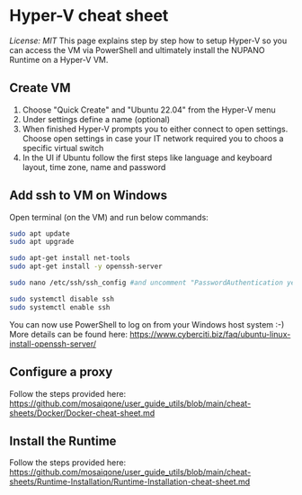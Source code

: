 # Hyper-V cheat sheet
*License: MIT*
This page explains step by step how to setup Hyper-V so you can access the VM via PowerShell and ultimately install the NUPANO Runtime on a Hyper-V VM.

## Create VM
1. Choose "Quick Create" and "Ubuntu 22.04" from the Hyper-V menu
2. Under settings define a name (optional)
3. When finished Hyper-V prompts you to either connect to open settings. Choose open settings in case your IT network required you to choos a specific virtual switch
4. In the UI if Ubuntu follow the first steps like language and keyboard layout, time zone, name and password

## Add ssh to VM on Windows
Open terminal (on the VM) and run below commands:

```sh
sudo apt update
sudo apt upgrade

sudo apt-get install net-tools
sudo apt-get install -y openssh-server

sudo nano /etc/ssh/ssh_config #and uncomment "PasswordAuthentication yes"

sudo systemctl disable ssh
sudo systemctl enable ssh
```

You can now use PowerShell to log on from your Windows host system :-)
More details can be found here:
https://www.cyberciti.biz/faq/ubuntu-linux-install-openssh-server/

## Configure a proxy 
Follow the steps provided here: https://github.com/mosaiqone/user_guide_utils/blob/main/cheat-sheets/Docker/Docker-cheat-sheet.md

## Install the Runtime
Follow the steps provided here: https://github.com/mosaiqone/user_guide_utils/blob/main/cheat-sheets/Runtime-Installation/Runtime-Installation-cheat-sheet.md
